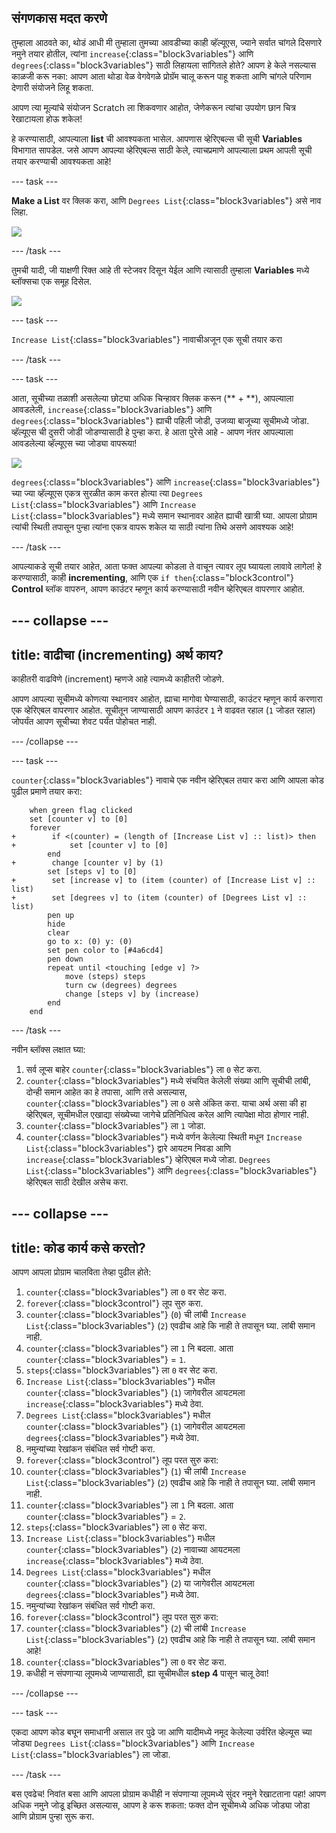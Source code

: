 ## संगणकास मदत करणे

तुम्हाला आठवते का, थोडं आधी मी तुम्हाला तुमच्या आवडीच्या काही व्हॅल्यूएस, ज्याने सर्वात चांगले दिसणारे नमुने तयार होतील, त्यांना `increase`{:class="block3variables"} आणि `degrees`{:class="block3variables"} साठी लिहायला सांगितले होते? आपण हे केले नसल्यास काळजी करू नका: आपण आता थोडा वेळ वेगवेगळे प्रोग्रॅम चालू करून पाहू शकता आणि चांगले परिणाम देणारी संयोजने लिहू शकता.

आपण त्या मूल्यांचे संयोजन Scratch ला शिकवणार आहोत, जेणेकरून त्यांचा उपयोग छान चित्र रेखाटायला होऊ शकेल!

हे करण्यासाठी, आपल्याला **list** ची आवश्यकता भासेल. आपणास व्हेरिएबल्स ची सूची **Variables** विभागात सापडेल. जसे आपण आपल्या व्हेरिएबल्स साठी केले, त्याचप्रमाणे आपल्याला प्रथम आपली सूची तयार करण्याची आवश्यकता आहे!

\--- task \---

**Make a List** वर क्लिक करा, आणि `Degrees List`{:class="block3variables"} असे नाव लिहा.

![](images/makeAList.png)

\--- /task \---

तुमची यादी, जी याक्षणी रिक्त आहे ती स्टेजवर दिसून येईल आणि त्यासाठी तुम्हाला **Variables** मध्ये ब्लॉक्सचा एक समूह दिसेल.

![](images/listBlocks.png)

\--- task \---

`Increase List`{:class="block3variables"} नावाचीअजून एक सूची तयार करा

\--- /task \---

\--- task \---

आता, सूचीच्या तळाशी असलेल्या छोट्या अधिक चिन्हावर क्लिक करून (** + **), आपल्याला आवडलेली, `increase`{:class="block3variables"} आणि `degrees`{:class="block3variables"} ह्याची पहिली जोडी, उजव्या बाजूच्या सूचीमध्ये जोडा. व्हॅल्यूएस ची दुसरी जोडी जोडण्यासाठी हे पुन्हा करा. हे आता पुरेसे आहे - आपण नंतर आपल्याला आवडलेल्या व्हॅल्यूएस च्या जोड्या वापरूया!

![](images/helping2.png)

`degrees`{:class="block3variables"} आणि `increase`{:class="block3variables"} च्या ज्या व्हॅल्यूएस एकत्र सुरळीत काम करत होत्या त्या `Degrees List`{:class="block3variables"} आणि `Increase List`{:class="block3variables"} मध्ये समान स्थानावर आहेत ह्याची खात्री घ्या. आपला प्रोग्राम त्यांची स्थिती तपासून पुन्हा त्यांना एकत्र वापरू शकेल या साठी त्यांना तिथे असणे आवश्यक आहे!

\--- /task \---

आपल्याकडे सूची तयार आहेत, आता फक्त आपल्या कोडला ते वाचून त्यावर लूप घ्यायला लावावे लागेल! हे करण्यासाठी, काही **incrementing**, आणि एक `if then`{:class="block3control"} **Control** ब्लॉक वापरुन, आपण काउंटर म्हणून कार्य करण्यासाठी नवीन व्हेरिएबल वापरणार आहोत.

## \--- collapse \---

## title: वाढीचा (incrementing) अर्थ काय?

काहीतरी वाढविणे (increment) म्हणजे आहे त्यामध्ये काहीतरी जोडणे.

आपण आपल्या सूचीमध्ये कोणत्या स्थानावर आहोत, ह्याचा मागोवा घेण्यासाठी, काउंटर म्हणून कार्य करणारा एक व्हेरिएबल वापरणार आहोत. सूचीतून जाण्यासाठी आपण काउंटर `1` ने वाढवत रहाल (`1` जोडत रहाल) जोपर्यंत आपण सूचीच्या शेवट पर्यंत पोहोचत नाही.

\--- /collapse \---

\--- task \---

`counter`{:class="block3variables"} नावाचे एक नवीन व्हेरिएबल तयार करा आणि आपला कोड पुढील प्रमाणे तयार करा:

```blocks3
    when green flag clicked
    set [counter v] to [0]
    forever 
+        if <(counter) = (length of [Increase List v] :: list)> then 
+            set [counter v] to [0]
        end
+        change [counter v] by (1)
        set [steps v] to [0]
+        set [increase v] to (item (counter) of [Increase List v] :: list)
+        set [degrees v] to (item (counter) of [Degrees List v] :: list)
        pen up
        hide
        clear
        go to x: (0) y: (0)
        set pen color to [#4a6cd4]
        pen down
        repeat until <touching [edge v] ?> 
            move (steps) steps
            turn cw (degrees) degrees
            change [steps v] by (increase)
        end
    end
```

\--- /task \---

नवीन ब्लॉक्स लक्षात घ्या:

1. सर्व लूप्स बाहेर `counter`{:class="block3variables"} ला `0` सेट करा.
2. `counter`{:class="block3variables"} मध्ये संचयित केलेली संख्या आणि सूचीची लांबी, दोन्ही समान आहेत का हे तपासा, आणि तसे असल्यास, `counter`{:class="block3variables"} ला `0` असे अंकित करा. याचा अर्थ असा की हा व्हेरिएबल, सूचीमधील एखाद्या संख्येच्या जागेचे प्रतिनिधित्व करेल आणि त्यापेक्षा मोठा होणार नाही.
3. `counter`{:class="block3variables"} ला `1` जोडा.
4. `counter`{:class="block3variables"} मध्ये वर्णन केलेल्या स्थिती मधून `Increase List`{:class="block3variables"} द्वारे आयटम निवडा आणि `increase`{:class="block3variables"} व्हेरिएबल मध्ये जोडा. `Degrees List`{:class="block3variables"} आणि `degrees`{:class="block3variables"} व्हेरिएबल साठी देखील असेच करा.

## \--- collapse \---

## title: कोड कार्य कसे करतो?

आपण आपला प्रोग्राम चालविता तेव्हा पुढील होते:

1. `counter`{:class="block3variables"} ला `0` वर सेट करा.
2. `forever`{:class="block3control"} लूप सुरु करा.
3. `counter`{:class="block3variables"} (`0`) ची लांबी `Increase List`{:class="block3variables"} (`2`) एवढीच आहे कि नाही ते तपासून घ्या. लांबी समान नाही.
4. `counter`{:class="block3variables"} ला `1` नि बदला. आता `counter`{:class="block3variables"} = `1`.
5. `steps`{:class="block3variables"} ला `0` वर सेट करा.
6. `Increase List`{:class="block3variables"} मधील `counter`{:class="block3variables"} (`1`) जागेवरील आयटमला `increase`{:class="block3variables"} मध्ये ठेवा.
7. `Degrees List`{:class="block3variables"} मधील `counter`{:class="block3variables"} (`1`) जागेवरील आयटमला `degrees`{:class="block3variables"} मध्ये ठेवा.
8. नमुन्यांच्या रेखांकन संबंधित सर्व गोष्टी करा.
9. `forever`{:class="block3control"} लूप परत सुरु करा:
10. `counter`{:class="block3variables"} (`1`) ची लांबी `Increase List`{:class="block3variables"} (`2`) एवढीच आहे कि नाही ते तपासून घ्या. लांबी समान नाही.
11. `counter`{:class="block3variables"} ला `1` नि बदला. आता `counter`{:class="block3variables"} = `2`.
12. `steps`{:class="block3variables"} ला `0` सेट करा.
13. `Increase List`{:class="block3variables"} मधील `counter`{:class="block3variables"} (`2`) नावाच्या आयटमला `increase`{:class="block3variables"} मध्ये ठेवा.
14. `Degrees List`{:class="block3variables"} मधील `counter`{:class="block3variables"} (`2`) या जागेवरील आयटमला `degrees`{:class="block3variables"} मध्ये ठेवा.
15. नमुन्यांच्या रेखांकन संबंधित सर्व गोष्टी करा.
16. `forever`{:class="block3control"} लूप परत सुरु करा:
17. `counter`{:class="block3variables"} (`2`) ची लांबी `Increase List`{:class="block3variables"} (`2`) एवढीच आहे कि नाही ते तपासून घ्या. लांबी समान आहे!
18. `counter`{:class="block3variables"} ला `0` वर सेट करा.
19. कधीही न संपणार्‍या लूपमध्ये जाण्यासाठी, ह्या सूचीमधील **step 4** पासून चालू ठेवा!

\--- /collapse \---

\--- task \---

एकदा आपण कोड बघून समाधानी असाल तर पुढे जा आणि यादीमध्ये नमूद केलेल्या उर्वरित व्हेल्यूस च्या जोड्या `Degrees List`{:class="block3variables"} आणि `Increase List`{:class="block3variables"} ला जोडा.

\--- /task \---

बस एवढेच! निवांत बसा आणि आपला प्रोग्राम कधीही न संपणार्‍या लूपमध्ये सुंदर नमुने रेखाटताना पहा! आपण अधिक नमुने जोडू इच्छित असल्यास, आपण हे करू शकता: फक्त दोन सूचीमध्ये अधिक जोड्या जोडा आणि प्रोग्राम पुन्हा सुरू करा.